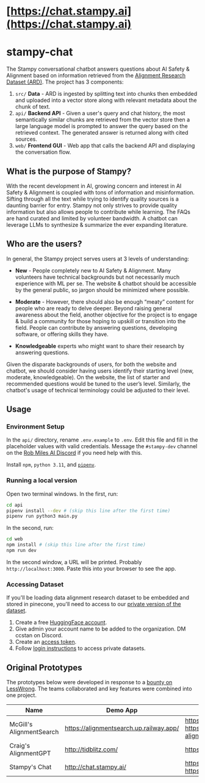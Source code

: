 # [https://chat.stampy.ai](https://chat.stampy.ai)
# stampy-chat

The Stampy conversational chatbot answers questions about AI Safety & Alignment based on information retrieved from the [Alignment Research Dataset (ARD)](https://github.com/moirage/alignment-research-dataset). The project has 3 components:

1. `src/` **Data** - ARD is ingested by splitting text into chunks then embedded and uploaded into a vector store along with relevant metadata about the chunk of text.
2. `api/` **Backend API** - Given a user's query and chat history, the most semantically similar chunks are retrieved from the vector store then a large language model is prompted to answer the query based on the retrieved context. The generated answer is returned along with cited sources.
3. `web/` **Frontend GUI** - Web app that calls the backend API and displaying the conversation flow.

## What is the purpose of Stampy?

With the recent development in AI, growing concern and interest in AI Safety & Alignment is coupled with tons of information and misinformation. Sifting through all the text while trying to identify quality sources is a daunting barrier for entry. Stampy not only strives to provide quality information but also allows people to contribute while learning. The FAQs are hand curated and limited by volunteer bandwidth. A chatbot can leverage LLMs to synthesize & summarize the ever expanding literature.

## Who are the users?

In general, the Stampy project serves users at 3 levels of understanding:

- **New** - People completely new to AI Safety & Alignment. Many volunteers have technical backgrounds but not necessarily much experience with ML per se. The website & chatbot should be accessible by the general public, so jargon should be minimized where possible.

- **Moderate** - However, there should also be enough “meaty” content for people who are ready to delve deeper. Beyond raising general awareness about the field, another objective for the project is to engage & build a community for those hoping to upskill or transition into the field. People can contribute by answering questions, developing software, or offering skills they have.

- **Knowledgeable** experts who might want to share their research by answering questions.

Given the disparate backgrounds of users, for both the website and chatbot, we should consider having users identify their starting level (new, moderate, knowledgeable). On the website, the list of starter and recommended questions would be tuned to the user’s level. Similarly, the chatbot's usage of technical terminology could be adjusted to their level.

## Usage

### Environment Setup

In the `api/` directory, rename `.env.example` to `.env`. Edit this file and
fill in the placeholder values with valid credentials. Message the
`#stampy-dev` channel on the [Rob Miles AI
Discord](https://discord.com/invite/Bt8PaRTDQC) if you need help with this.

Install `npm`, `python 3.11`, and [`pipenv`](https://pipenv.pypa.io/en/latest/).

### Running a local version

Open two terminal windows. In the first, run:

```bash
cd api
pipenv install --dev # (skip this line after the first time)
pipenv run python3 main.py
```

In the second, run:

```bash
cd web
npm install # (skip this line after the first time)
npm run dev
```

In the second window, a URL will be printed. Probably `http://localhost:3000`.
Paste this into your browser to see the app.

### Accessing Dataset

If you'll be loading data alignment research dataset to be embedded and stored in pinecone,
you'll need to access to our [private version of the dataset](https://huggingface.co/datasets/StampyAI/ard-private). 
1. Create a free [HuggingFace account](https://huggingface.co/join).
2. Give admin your account name to be added to the organization. DM ccstan on Discord. 
3. Create an [access token](https://huggingface.co/settings/tokens).
4. Follow [login instructions](https://huggingface.co/docs/huggingface_hub/quick-start) to access private datasets.

## Original Prototypes

The prototypes below were developed in response to a [bounty on LessWrong](https://www.lesswrong.com/posts/SLRLuiuDykfTdmesK/speed-running-everyone-through-the-bad-alignement-bingo).
The teams collaborated and key features were combined into one project.

Name | Demo App | Code Notes
-- | -- | --
McGill's AlignmentSearch | https://alignmentsearch.up.railway.app/ | https://github.com/FraserLee/AlignmentSearch<br>https://www.lesswrong.com/posts/bGn9ZjeuJCg7HkKBj/introducing-alignmentsearch-an-ai-alignment-informed
Craig's AlignmentGPT | http://tidblitz.com/ | https://github.com/cvarrichio/alignmentchat
Stampy's Chat | http://chat.stampy.ai/ | https://github.com/ccstan99/stampy-chat<br>https://github.com/stampyAI/stampy-nlp/
